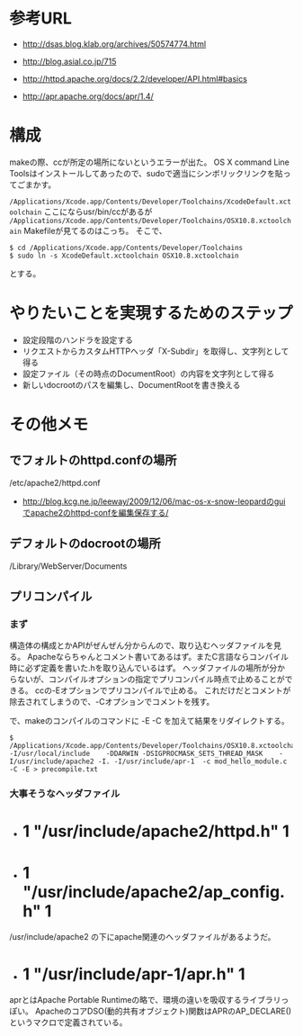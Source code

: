 # 参考URL

- http://dsas.blog.klab.org/archives/50574774.html
- http://blog.asial.co.jp/715

- http://httpd.apache.org/docs/2.2/developer/API.html#basics
- http://apr.apache.org/docs/apr/1.4/

# 構成

makeの際、ccが所定の場所にないというエラーが出た。
OS X command Line Toolsはインストールしてあったので、sudoで適当にシンボリックリンクを貼ってごまかす。

`/Applications/Xcode.app/Contents/Developer/Toolchains/XcodeDefault.xctoolchain`
ここにならusr/bin/ccがあるが
`/Applications/Xcode.app/Contents/Developer/Toolchains/OSX10.8.xctoolchain`
Makefileが見てるのはこっち。
そこで、

    $ cd /Applications/Xcode.app/Contents/Developer/Toolchains
    $ sudo ln -s XcodeDefault.xctoolchain OSX10.8.xctoolchain

とする。


# やりたいことを実現するためのステップ

- 設定段階のハンドラを設定する
- リクエストからカスタムHTTPヘッダ「X-Subdir」を取得し、文字列として得る
- 設定ファイル（その時点のDocumentRoot）の内容を文字列として得る
- 新しいdocrootのパスを編集し、DocumentRootを書き換える

# その他メモ

## でフォルトのhttpd.confの場所

/etc/apache2/httpd.conf

- http://blog.kcg.ne.jp/leeway/2009/12/06/mac-os-x-snow-leopardのguiでapache2のhttpd-confを編集保存する/

## デフォルトのdocrootの場所

/Library/WebServer/Documents

## プリコンパイル

### まず

構造体の構成とかAPIがぜんぜん分からんので、取り込むヘッダファイルを見る。
Apacheならちゃんとコメント書いてあるはず。またC言語ならコンパイル時に必ず定義を書いた.hを取り込んでいるはず。
ヘッダファイルの場所が分からないが、コンパイルオプションの指定でプリコンパイル時点で止めることができる。
ccの-Eオプションでプリコンパイルで止める。 これだけだとコメントが除去されてしまうので、-Cオプションでコメントを残す。

で、makeのコンパイルのコマンドに -E -C を加えて結果をリダイレクトする。

    $ /Applications/Xcode.app/Contents/Developer/Toolchains/OSX10.8.xctoolchain/usr/bin/cc -I/usr/local/include    -DDARWIN -DSIGPROCMASK_SETS_THREAD_MASK    -I/usr/include/apache2 -I. -I/usr/include/apr-1  -c mod_hello_module.c -C -E > precompile.txt

### 大事そうなヘッダファイル

- # 1 "/usr/include/apache2/httpd.h" 1
- # 1 "/usr/include/apache2/ap_config.h" 1

/usr/include/apache2 の下にapache関連のヘッダファイルがあるようだ。

- # 1 "/usr/include/apr-1/apr.h" 1

aprとはApache Portable Runtimeの略で、環境の違いを吸収するライブラリっぽい。
ApacheのコアDSO(動的共有オブジェクト)関数はAPRのAP_DECLARE()というマクロで定義されている。


